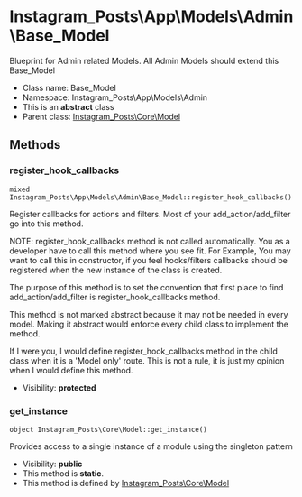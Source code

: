 Instagram_Posts\App\Models\Admin\Base_Model
===============

Blueprint for Admin related Models. All Admin Models should extend this Base_Model




* Class name: Base_Model
* Namespace: Instagram_Posts\App\Models\Admin
* This is an **abstract** class
* Parent class: [Instagram_Posts\Core\Model](Instagram_Posts-Core-Model.md)







Methods
-------


### register_hook_callbacks

    mixed Instagram_Posts\App\Models\Admin\Base_Model::register_hook_callbacks()

Register callbacks for actions and filters. Most of your add_action/add_filter
go into this method.

NOTE: register_hook_callbacks method is not called automatically. You
as a developer have to call this method where you see fit. For Example,
You may want to call this in constructor, if you feel hooks/filters
callbacks should be registered when the new instance of the class
is created.

The purpose of this method is to set the convention that first place to
find add_action/add_filter is register_hook_callbacks method.

This method is not marked abstract because it may not be needed in every
model. Making it abstract would enforce every child class to implement
the method.

If I were you, I would define register_hook_callbacks method in the child
class when it is a 'Model only' route. This is not a rule, it
is just my opinion when I would define this method.

* Visibility: **protected**




### get_instance

    object Instagram_Posts\Core\Model::get_instance()

Provides access to a single instance of a module using the singleton pattern



* Visibility: **public**
* This method is **static**.
* This method is defined by [Instagram_Posts\Core\Model](Instagram_Posts-Core-Model.md)



